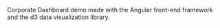 Corporate Dashboard demo made with the Angular front-end framework and the d3 data visualization library.
